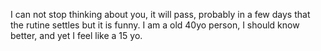 I can not stop thinking about you, 
it will pass, probably in a few days 
that the rutine settles but it is funny.
I am a old 40yo person, I should know 
better, and yet I feel like a 15 yo.

